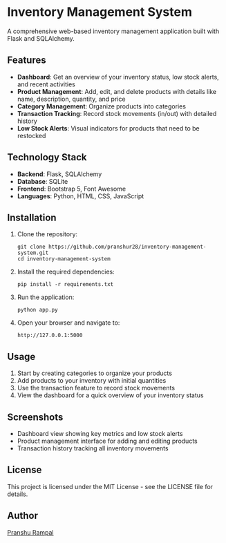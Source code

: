 # Inventory Management System

A comprehensive web-based inventory management application built with Flask and SQLAlchemy.

## Features

- **Dashboard**: Get an overview of your inventory status, low stock alerts, and recent activities
- **Product Management**: Add, edit, and delete products with details like name, description, quantity, and price
- **Category Management**: Organize products into categories
- **Transaction Tracking**: Record stock movements (in/out) with detailed history
- **Low Stock Alerts**: Visual indicators for products that need to be restocked

## Technology Stack

- **Backend**: Flask, SQLAlchemy
- **Database**: SQLite
- **Frontend**: Bootstrap 5, Font Awesome
- **Languages**: Python, HTML, CSS, JavaScript

## Installation

1. Clone the repository:
   ```
   git clone https://github.com/pranshur28/inventory-management-system.git
   cd inventory-management-system
   ```

2. Install the required dependencies:
   ```
   pip install -r requirements.txt
   ```

3. Run the application:
   ```
   python app.py
   ```

4. Open your browser and navigate to:
   ```
   http://127.0.0.1:5000
   ```

## Usage

1. Start by creating categories to organize your products
2. Add products to your inventory with initial quantities
3. Use the transaction feature to record stock movements
4. View the dashboard for a quick overview of your inventory status

## Screenshots

- Dashboard view showing key metrics and low stock alerts
- Product management interface for adding and editing products
- Transaction history tracking all inventory movements

## License

This project is licensed under the MIT License - see the LICENSE file for details.

## Author

[Pranshu Rampal](https://github.com/pranshur28)
